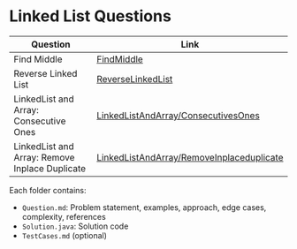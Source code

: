# Linked List Questions

| Question                                       | Link                                                                                      |
| ---------------------------------------------- | ----------------------------------------------------------------------------------------- |
| Find Middle                                    | [FindMiddle](./FindMiddle/)                                                               |
| Reverse Linked List                            | [ReverseLinkedList](./ReverseLinkedList/)                                                 |
| LinkedList and Array: Consecutive Ones         | [LinkedListAndArray/ConsecutivesOnes](./LinkedListAndArray/ConsecutivesOnes/)             |
| LinkedList and Array: Remove Inplace Duplicate | [LinkedListAndArray/RemoveInplaceduplicate](./LinkedListAndArray/RemoveInplaceduplicate/) |

Each folder contains:

- `Question.md`: Problem statement, examples, approach, edge cases, complexity, references
- `Solution.java`: Solution code
- `TestCases.md` (optional)
